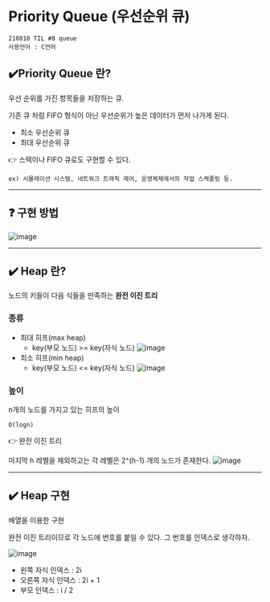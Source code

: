 # Priority Queue (우선순위 큐)
```
210810 TIL #8 queue
사용언어 : C언어
```
## ✔️Priority Queue 란?
우선 순위를 가진 항목들을 저장하는 큐.

기존 큐 처럼 FIFO 형식이 아닌 우선순위가 높은 데이터가 먼저 나가게 된다.
- 최소 우선순위 큐
- 최대 우선순위 큐

:point_right: 스택이나 FIFO 큐로도 구현할 수 있다.
```
ex) 시뮬레이션 시스템, 네트워크 트래픽 제어, 운영체제에서의 작업 스케줄링 등.
```
*** 
## ❓ 구현 방법
![image](https://user-images.githubusercontent.com/78305431/128889387-0788fb98-70ff-441c-83a2-af9ee793a39b.png)
***

## ✔️ Heap 란?
노드의 키들이 다음 식들을 만족하는 **완전 이진 트리**

### 종류
+ 최대 히프(max heap)
    - key(부모 노드) >= key(자식 노드)
    ![image](https://user-images.githubusercontent.com/78305431/128889770-32200997-d5ce-4074-8983-27ad549de19f.png)
+ 최소 히프(min heap)
    - key(부모 노드) <= key(자식 노드)
    ![image](https://user-images.githubusercontent.com/78305431/128889952-4d589427-8bbb-4b3d-b6e9-1f611ae46c16.png)


### 높이
n개의 노드를 가지고 있는 히프의 높이
```
O(logn)
```
:point_right: 완전 이진 트리

마지막 h 레벨을 제외하고는 각 레벨은 2^(h-1) 개의 노드가 존재한다.
![image](https://user-images.githubusercontent.com/78305431/128890238-54d9a24d-6d8e-45e0-a95f-7ad6f03ba37c.png)
***

## ✔️ Heap 구현
배열을 이용한 구현

완전 이진 트리이므로 각 노드에 번호를 붙일 수 있다. 그 번호를 인덱스로 생각하자.

![image](https://user-images.githubusercontent.com/78305431/128890518-2c30d98f-a808-4475-ac51-dbdf9982533a.png)

- 왼쪽 자식 인덱스 : 2i
- 오른쪽 자식 인덱스 : 2i + 1
- 부모 인덱스 : i / 2